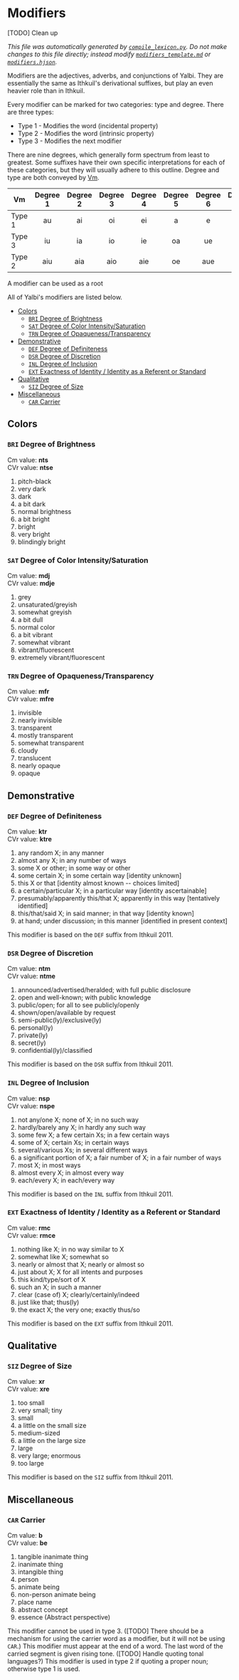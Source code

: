 # Modifiers

[TODO] Clean up

_This file was automatically generated by [`compile_lexicon.py`](autogen/compile_lexicon.py). Do not make changes to this file directly; instead modify [`modifiers_template.md`](autogen/modifiers_template.md) or [`modifiers.hjson`](autogen/modifiers.hjson)._

Modifiers are the adjectives, adverbs, and conjunctions of Yalbi. They are essentially the same as Ithkuil's derivational suffixes, but play an even heavier role than in Ithkuil.

Every modifier can be marked for two categories: type and degree. There are three types:

* Type 1 - Modifies the word (incidental property)
* Type 2 - Modifies the word (intrinsic property)
* Type 3 - Modifies the next modifier

There are nine degrees, which generally form spectrum from least to greatest. Some suffixes have their own specific interpretations for each of these categories, but they will usually adhere to this outline. Degree and type are both conveyed by [Vm](affixes.md#cvm).

| Vm     | Degree 1 | Degree 2 | Degree 3 | Degree 4 | Degree 5 | Degree 6 | Degree 7 | Degree 8 | Degree 9 |
|--------|:--------:|:--------:|:--------:|:--------:|:--------:|:--------:|:--------:|:--------:|:--------:|
| Type 1 |    au    |    ai    |    oi    |    ei    |    a     |    e     |    o     |    i     |    u     |
| Type 3 |    iu    |    ia    |    io    |    ie    |    oa    |    ue    |    uo    |    ua    |    ui    |
| Type 2 |   aiu    |   aia    |   aio    |   aie    |    oe    |   aue    |   auo    |   aua    |   aui    |

A modifier can be used as a root

All of Yalbi's modifiers are listed below.

* [Colors](#colors)
  * [`BRI` Degree of Brightness](#bri-degree-of-brightness)
  * [`SAT` Degree of Color Intensity/Saturation](#sat-degree-of-color-intensity/saturation)
  * [`TRN` Degree of Opaqueness/Transparency](#trn-degree-of-opaqueness/transparency)
* [Demonstrative](#demonstrative)
  * [`DEF` Degree of Definiteness](#def-degree-of-definiteness)
  * [`DSR` Degree of Discretion](#dsr-degree-of-discretion)
  * [`INL` Degree of Inclusion](#inl-degree-of-inclusion)
  * [`EXT` Exactness of Identity / Identity as a Referent or Standard](#ext-exactness-of-identity-/-identity-as-a-referent-or-standard)
* [Qualitative](#qualitative)
  * [`SIZ` Degree of Size](#siz-degree-of-size)
* [Miscellaneous](#miscellaneous)
  * [`CAR` Carrier](#car-carrier)

## Colors

### `BRI` Degree of Brightness

Cm value: **nts**  
CVr value: **ntse**

1. pitch-black
2. very dark
3. dark
4. a bit dark
5. normal brightness
6. a bit bright
7. bright
8. very bright
9. blindingly bright

### `SAT` Degree of Color Intensity/Saturation

Cm value: **mdj**  
CVr value: **mdje**

1. grey
2. unsaturated/greyish
3. somewhat greyish
4. a bit dull
5. normal color
6. a bit vibrant
7. somewhat vibrant
8. vibrant/fluorescent
9. extremely vibrant/fluorescent

### `TRN` Degree of Opaqueness/Transparency

Cm value: **mfr**  
CVr value: **mfre**

1. invisible
2. nearly invisible
3. transparent
4. mostly transparent
5. somewhat transparent
6. cloudy
7. translucent
8. nearly opaque
9. opaque

## Demonstrative

### `DEF` Degree of Definiteness

Cm value: **ktr**  
CVr value: **ktre**

1. any random X; in any manner
2. almost any X; in any number of ways
3. some X or other; in some way or other
4. some certain X; in some certain way [identity unknown]
5. this X or that [identity almost known -- choices limited]
6. a certain/particular X; in a particular way [identity ascertainable]
7. presumably/apparently this/that X; apparently in this way [tentatively identified]
8. this/that/said X; in said manner; in that way [identity known]
9. at hand; under discussion; in this manner [identified in present context]

This modifier is based on the `DEF` suffix from Ithkuil 2011.

### `DSR` Degree of Discretion

Cm value: **ntm**  
CVr value: **ntme**

1. announced/advertised/heralded; with full public disclosure
2. open and well-known; with public knowledge
3. public/open; for all to see publicly/openly
4. shown/open/available by request
5. semi-public(ly)/exclusive(ly)
6. personal(ly)
7. private(ly)
8. secret(ly)
9. confidential(ly)/classified

This modifier is based on the `DSR` suffix from Ithkuil 2011.

### `INL` Degree of Inclusion

Cm value: **nsp**  
CVr value: **nspe**

1. not any/one X; none of X; in no such way
2. hardly/barely any X; in hardly any such way
3. some few X; a few certain Xs; in a few certain ways
4. some of X; certain Xs; in certain ways
5. several/various Xs; in several different ways
6. a significant portion of X; a fair number of X; in a fair number of ways
7. most X; in most ways
8. almost every X; in almost every way
9. each/every X; in each/every way

This modifier is based on the `INL` suffix from Ithkuil 2011.

### `EXT` Exactness of Identity / Identity as a Referent or Standard

Cm value: **rmc**  
CVr value: **rmce**

1. nothing like X; in no way similar to X
2. somewhat like X; somewhat so
3. nearly or almost that X; nearly or almost so
4. just about X; X for all intents and purposes
5. this kind/type/sort of X
6. such an X; in such a manner
7. clear (case of) X; clearly/certainly/indeed
8. just like that; thus(ly)
9. the exact X; the very one; exactly thus/so

This modifier is based on the `EXT` suffix from Ithkuil 2011.

## Qualitative

### `SIZ` Degree of Size

Cm value: **xr**  
CVr value: **xre**

1. too small
2. very small; tiny
3. small
4. a little on the small size
5. medium-sized
6. a little on the large size
7. large
8. very large; enormous
9. too large

This modifier is based on the `SIZ` suffix from Ithkuil 2011.

## Miscellaneous

### `CAR` Carrier

Cm value: **b**  
CVr value: **be**

1. tangible inanimate thing
2. inanimate thing
3. intangible thing
4. person
5. animate being
6. non-person animate being
7. place name
8. abstract concept
9. essence (Abstract perspective)

This modifier cannot be used in type 3. ([TODO] There should be a mechanism for using the carrier word as a modifier, but it will not be using `CAR`.) This modifier must appear at the end of a word. The last word of the carried segment is given rising tone. ([TODO] Handle quoting tonal languages?) This modifier is used in type 2 if quoting a proper noun; otherwise type 1 is used.
